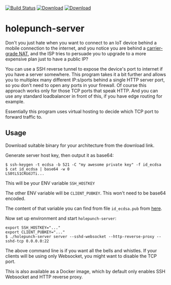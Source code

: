 [![Build Status](https://img.shields.io/travis/function61/holepunch-server.svg?style=for-the-badge)](https://travis-ci.org/function61/holepunch-server)
[![Download](https://img.shields.io/bintray/v/function61/holepunch-server/main.svg?style=for-the-badge&label=Download)](https://bintray.com/function61/holepunch-server/main/_latestVersion#files)
[![Download](https://img.shields.io/docker/pulls/fn61/holepunch-server.svg?style=for-the-badge)](https://hub.docker.com/r/fn61/holepunch-server/)

holepunch-server
================

Don't you just hate when you want to connect to an IoT device behind a mobile connection
to the internet, and you notice you are behind a
[carrier-grade NAT](https://en.wikipedia.org/wiki/Carrier-grade_NAT), and the ISP tries to
persuade you to upgrade to a more expensive plan just to have a public IP?

You can use a SSH reverse tunnel to expose the device's port to internet if you have a
server somewhere. This program takes it a bit further and allows you to multiplex many
different IP:s/ports behind a single HTTP server port, so you don't need to open any ports
in your firewall. Of course this approach works only for those TCP ports that speak HTTP.
And you can use any standard loadbalancer in front of this, if you have edge routing for example.

Essentially this program uses virtual hosting to decide which TCP port to forward traffic to.


Usage
-----

Download suitable binary for your architecture from the download link.

Generate server host key, then output it as base64:

```
$ ssh-keygen -t ecdsa -b 521 -C "my awesome private key" -f id_ecdsa
$ cat id_ecdsa | base64 -w 0
LS0tLS1CRUdJTi...
```

This will be your ENV variable `SSH_HOSTKEY`

The other ENV variable will be `CLIENT_PUBKEY`. This won't need to be base64 encoded.

The content of that variable you can find from file `id_ecdsa.pub` from
[here](https://github.com/function61/holepunch-client#usage).

Now set up environment and start `holepunch-server`:

```
export SSH_HOSTKEY="..."
export CLIENT_PUBKEY="..."
$ ./holepunch-server server --sshd-websocket --http-reverse-proxy --sshd-tcp 0.0.0.0:22
```

The above command line is if you want all the bells and whistles. If your clients will be
using only Websocket, you might want to disable the TCP port.

This is also available as a Docker image, which by default only enables SSH Websocket and
HTTP reverse proxy.

